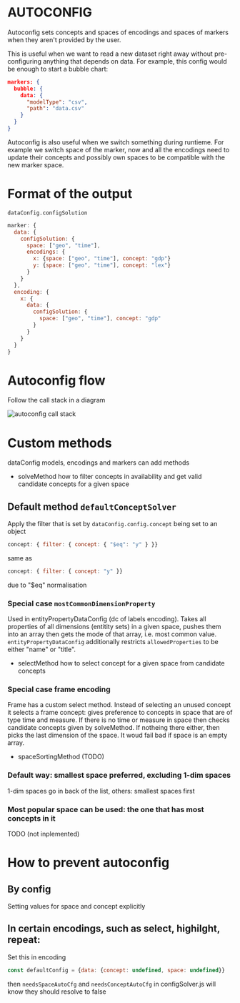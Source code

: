 # AUTOCONFIG

Autoconfig sets concepts and spaces of encodings and spaces of markers when they aren't provided by the user.

This is useful when we want to read a new dataset right away without pre-configuring anything that depends on data. For example, this config would be enough to start a bubble chart:

```json
markers: {
  bubble: {
    data: {
      "modelType": "csv",
      "path": "data.csv"
    }
  }
}
```

Autoconfig is also useful when we switch something during runtieme. For example we switch space of the marker, now and all the encodings need to update their concepts and possibly own spaces to be compatible with the new marker space.

# Format of the output
`dataConfig.configSolution`

```js
marker: {
  data: {
    configSolution: {
      space: ["geo", "time"],
      encodings: {
        x: {space: ["geo", "time"], concept: "gdp"}
        y: {space: ["geo", "time"], concept: "lex"}
      }
    }
  },
  encoding: {
    x: {
      data: {
        configSolution: {
          space: ["geo", "time"], concept: "gdp"
        }
      }
    }
  }
}
```

# Autoconfig flow
Follow the call stack in a diagram

![autoconfig call stack](https://user-images.githubusercontent.com/3648190/125870415-7befd14a-ad84-4031-94ad-75c88f3c7d6d.png)

# Custom methods
dataConfig models, encodings and markers can add methods

- solveMethod
how to filter concepts in availability and get valid candidate concepts for a given space

## Default method `defaultConceptSolver`
Apply the filter that is set by `dataConfig.config.concept` being set to an object

```js
concept: { filter: { concept: { "$eq": "y" } }}
```
same as 
```js
concept: { filter: { concept: "y" }}
```
due to "$eq" normalisation

### Special case `mostCommonDimensionProperty`
Used in entityPropertyDataConfig (dc of labels encoding). Takes all properties of all dimensions (entitity sets) in a given space, pushes them into an array then gets the mode of that array, i.e. most common value. `entityPropertyDataConfig` additionally restricts `allowedProperties` to be either "name" or "title".

- selectMethod
how to select concept for a given space from candidate concepts

### Special case frame encoding
Frame has a custom select method. Instead of selecting an unused concept it selects a frame concept: gives preference to concepts in space that are of type time and measure. If there is no time or measure in space then checks candidate concepts given by solveMethod. If notheing there either, then picks the last dimension of the space. It woud fail bad if space is an empty array.

- spaceSortingMethod (TODO)
### Default way: smallest space preferred, excluding 1-dim spaces
1-dim spaces go in back of the list, others: smallest spaces first

### Most popular space can be used: the one that has most concepts in it
TODO (not inplemented)

# How to prevent autoconfig 
## By config
Setting values for space and concept explicitly

## In certain encodings, such as select, highilght, repeat:
Set this in encoding 
```js
const defaultConfig = {data: {concept: undefined, space: undefined}}
```
then `needsSpaceAutoCfg` and `needsConceptAutoCfg` in configSolver.js will know they should resolve to false




